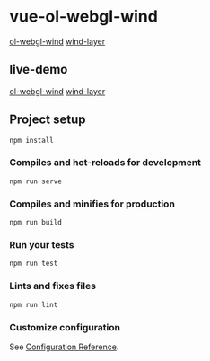 # vue-ol-webgl-wind

[ol-webgl-wind](https://github.com/gberaudo/olwind)
[wind-layer](https://github.com/sakitam-fdd/wind-layer)

## live-demo
[ol-webgl-wind](http://Liquid-Zhangliquan.github.io/vue-ol-webgl-wind)
[wind-layer](http://Liquid-Zhangliquan.github.io/vue-ol-webgl-wind/wind-layer)

## Project setup
```
npm install
```

### Compiles and hot-reloads for development
```
npm run serve
```

### Compiles and minifies for production
```
npm run build
```

### Run your tests
```
npm run test
```

### Lints and fixes files
```
npm run lint
```

### Customize configuration
See [Configuration Reference](https://cli.vuejs.org/config/).
